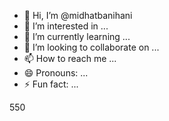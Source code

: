 - 👋 Hi, I’m @midhatbanihani
- 👀 I’m interested in ...
- 🌱 I’m currently learning ...
- 💞️ I’m looking to collaborate on ...
- 📫 How to reach me ...
- 😄 Pronouns: ...
- ⚡ Fun fact: ...

<!---
midhatbani/midhatbani is a ✨ special ✨ repository because its `README.md` (this file) appears on your GitHub profile.
You can click the Preview link to take a look at your changes.
--->550
